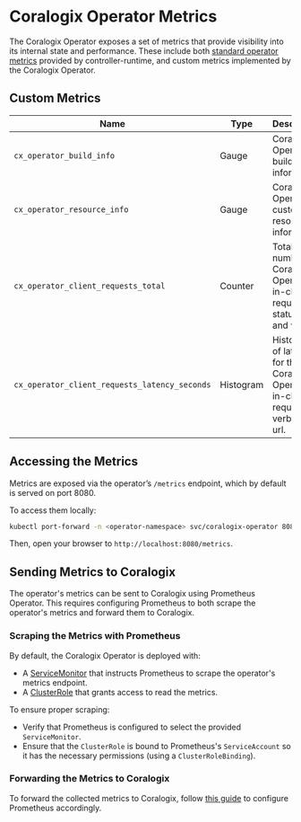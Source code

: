 # Coralogix Operator Metrics

The Coralogix Operator exposes a set of metrics that provide visibility into its internal state and performance.
These include both [standard operator metrics](https://book.kubebuilder.io/reference/metrics-reference) provided by
controller-runtime, and custom metrics implemented by the Coralogix Operator.

## Custom Metrics

| Name                                          | Type      | Description                                                                              | Labels                                            |
|-----------------------------------------------|-----------|------------------------------------------------------------------------------------------|---------------------------------------------------|
| `cx_operator_build_info`                      | Gauge     | Coralogix Operator build information.                                                    | `go_version`, `operator_version`, `coralogix_url` |
| `cx_operator_resource_info`                   | Gauge     | Coralogix Operator custom resource information.                                          | `kind`, `name`, `namespace`, `status`             |
| `cx_operator_client_requests_total`           | Counter   | Total number of Coralogix Operator's in-cluster requests by status code and verb.        | `code`, `verb`                                    |
| `cx_operator_client_requests_latency_seconds` | Histogram | Histogram of latencies for the Coralogix Operator's in-cluster requests by verb and url. | `verb`, `url`                                     |

## Accessing the Metrics

Metrics are exposed via the operator’s `/metrics` endpoint, which by default is served on port 8080.

To access them locally:

```bash
kubectl port-forward -n <operator-namespace> svc/coralogix-operator 8080:8080
```

Then, open your browser to `http://localhost:8080/metrics`.

## Sending Metrics to Coralogix

The operator's metrics can be sent to Coralogix using Prometheus Operator.
This requires configuring Prometheus to both scrape the operator's metrics and forward them to Coralogix.

### Scraping the Metrics with Prometheus

By default, the Coralogix Operator is deployed with:

- A [ServiceMonitor](../charts/coralogix-operator/templates/service_monitor.yaml) that instructs Prometheus to scrape
  the operator's metrics endpoint.
- A [ClusterRole](../charts/coralogix-operator/templates/metrics_reader_role.yaml) that grants access to read the
  metrics.

To ensure proper scraping:

- Verify that Prometheus is configured to select the provided `ServiceMonitor`.
- Ensure that the `ClusterRole` is bound to Prometheus's `ServiceAccount` so it has the necessary permissions (using a
  `ClusterRoleBinding`).

### Forwarding the Metrics to Coralogix

To forward the collected metrics to Coralogix,
follow [this guide](https://coralogix.com/docs/integrations/prometheus/prometheus-server/) to configure Prometheus
accordingly.
